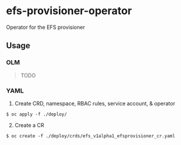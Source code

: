 # efs-provisioner-operator
Operator for the EFS provisioner

## Usage

### OLM
> TODO

### YAML
1. Create CRD, namespace, RBAC rules, service account, & operator
```
$ oc apply -f ./deploy/
```
2. Create a CR
```
$ oc create -f ./deploy/crds/efs_v1alpha1_efsprovisioner_cr.yaml
```
